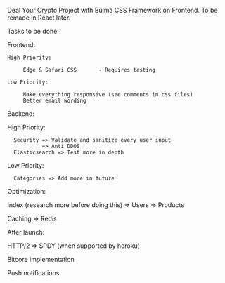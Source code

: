 Deal Your Crypto Project with Bulma CSS Framework on Frontend. To be remade in React later.

Tasks to be done:

Frontend:

    High Priority:

         Edge & Safari CSS       - Requires testing

    Low Priority:

         Make everything responsive (see comments in css files)
         Better email wording


Backend:

   High Priority:

      Security => Validate and sanitize every user input
               => Anti DDOS
      Elasticsearch => Test more in depth
   Low Priority:

      Categories => Add more in future

Optimization:

   Index (research more before doing this) => Users
                                           => Products

   Caching => Redis

After launch:

   HTTP/2 => SPDY (when supported by heroku)

   Bitcore implementation

   Push notifications